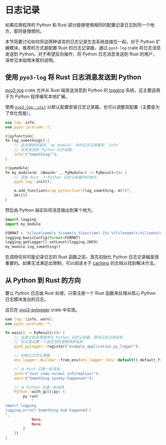 # 日志记录

如果应用程序的 Python 和 Rust 部分能够使用相同的配置记录日志到同一个地方，那将是理想的。

本节简要讨论如何将这两种语言的日志记录生态系统连接在一起。对于 Python 扩展模块，推荐的方式是配置 Rust 的日志记录器，通过 `pyo3-log` crate 将日志消息发送到 Python。对于希望反向操作，将 Python 日志消息发送到 Rust 的用户，请参见本指南末尾的说明。

## 使用 `pyo3-log` 将 Rust 日志消息发送到 Python

[pyo3-log] crate 允许从 Rust 端发送消息到 Python 的 [logging] 系统。这主要适用于为 Python 程序编写本地扩展。

使用 [`pyo3_log::init`][init] 以默认配置安装日志记录器。也可以调整其配置（主要是为了优化性能）。

```rust
use log::info;
use pyo3::prelude::*;

#[pyfunction]
fn log_something() {
    // 这将使用安装在 `my_module` 中的日志记录器将 `info`
    // 消息发送到 Python 日志设施。
    info!("Something!");
}

#[pymodule]
fn my_module(m: &Bound<'_, PyModule>) -> PyResult<()> {
    // 安装 Rust -> Python 日志记录器的好地方。
    pyo3_log::init();

    m.add_function(wrap_pyfunction!(log_something, m)?)?;
    Ok(())
}
```

然后由 Python 端实际将消息输出到某个地方。

```python
import logging
import my_module

FORMAT = '%(levelname)s %(name)s %(asctime)-15s %(filename)s:%(lineno)d %(message)s'
logging.basicConfig(format=FORMAT)
logging.getLogger().setLevel(logging.INFO)
my_module.log_something()
```

在调用任何可能记录日志的 Rust 函数之前，首先初始化 Python 日志记录器是很重要的。如果无法满足此限制，可以阅读关于 [caching] 的文档以找到解决方法。

## 从 Python 到 Rust 的方向

要让 Python 日志由 Rust 处理，只需注册一个 Rust 函数来处理从核心 Python 日志模块发出的日志。

这已在 [pyo3-pylogger] crate 中实现。

```rust
use log::{info, warn};
use pyo3::prelude::*;

fn main() -> PyResult<()> {
    // 注册主机处理程序与 Python 日志记录器，提供日志记录目标
    // 在这里设置一个适合您应用程序的名称
    pyo3_pylogger::register("example_application_py_logger");

    // 初始化日志记录器
    env_logger::Builder::from_env(env_logger::Env::default().default_filter_or("trace")).init();

    // 从 Rust 记录一些消息。
    info!("Just some normal information!");
    warn!("Something spooky happened!");

    // 从 Python 记录一些消息
    Python::with_gil(|py| {
        py.run(
            "
import logging
logging.error('Something bad happened')
",
            None,
            None,
        )
    })
}
```

[logging]: https://docs.python.org/3/library/logging.html  
[pyo3-log]: https://crates.io/crates/pyo3-log  
[init]: https://docs.rs/pyo3-log/*/pyo3_log/fn.init.html  
[caching]: https://docs.rs/pyo3-log/*/pyo3_log/#performance-filtering-and-caching  
[pyo3-pylogger]: https://crates.io/crates/pyo3-pylogger